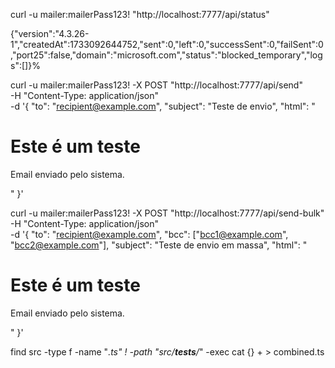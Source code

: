 curl -u mailer:mailerPass123! "http://localhost:7777/api/status"

{"version":"4.3.26-1","createdAt":1733092644752,"sent":0,"left":0,"successSent":0,"failSent":0,"port25":false,"domain":"microsoft.com","status":"blocked_temporary","logs":[]}%                                                                 

curl -u mailer:mailerPass123! -X POST "http://localhost:7777/api/send" \
-H "Content-Type: application/json" \
-d '{
  "to": "recipient@example.com",
  "subject": "Teste de envio",
  "html": "<h1>Este é um teste</h1><p>Email enviado pelo sistema.</p>"
}'



curl -u mailer:mailerPass123! -X POST "http://localhost:7777/api/send-bulk" \
-H "Content-Type: application/json" \
-d '{
  "to": "recipient@example.com",
  "bcc": ["bcc1@example.com", "bcc2@example.com"],
  "subject": "Teste de envio em massa",
  "html": "<h1>Este é um teste</h1><p>Email enviado pelo sistema.</p>"
}'





find src -type f -name "*.ts" ! -path "src/__tests__/*" -exec cat {} + > combined.ts 
